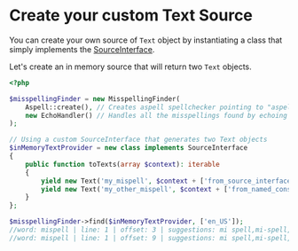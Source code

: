 # Create your custom Text Source

You can create your own source of `Text` object by instantiating a class
that simply implements the [SourceInterface](https://github.com/tigitz/php-spellchecker/blob/master/src/Source/SourceInterface.php).

Let's create an in memory source that will return two `Text` objects.

```php
<?php

$misspellingFinder = new MisspellingFinder(
    Aspell::create(), // Creates aspell spellchecker pointing to "aspell" as it's binary path
    new EchoHandler() // Handles all the misspellings found by echoing their information
);

// Using a custom SourceInterface that generates two Text objects
$inMemoryTextProvider = new class implements SourceInterface
{
    public function toTexts(array $context): iterable
    {
        yield new Text('my_mispell', $context + ['from_source_interface']);
        yield new Text('my_other_mispell', $context + ['from_named_constructor']);
    }
};

$misspellingFinder->find($inMemoryTextProvider, ['en_US']);
//word: mispell | line: 1 | offset: 3 | suggestions: mi spell,mi-spell,misspell,... | context: ["from_source_interface"]
//word: mispell | line: 1 | offset: 9 | suggestions: mi spell,mi-spell,misspell,... | context: ["from_named_constructor"]

```
